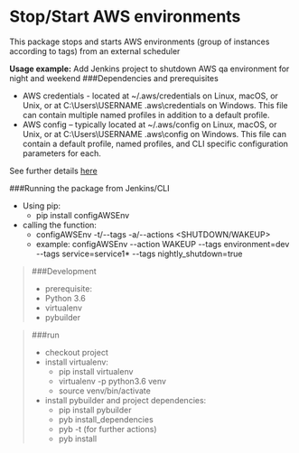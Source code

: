 # Stop/Start AWS environments
This package stops and starts AWS environments (group of instances according to tags) from an external scheduler

**Usage example:** Add Jenkins project to shutdown AWS qa environment for night and weekend
###Dependencies and prerequisites
- AWS credentials - located at ~/.aws/credentials on Linux, macOS, or Unix, or at C:\Users\USERNAME \.aws\credentials on Windows. This file can contain multiple named profiles in addition to a default profile.
- AWS config – typically located at ~/.aws/config on Linux, macOS, or Unix, or at C:\Users\USERNAME \.aws\config on Windows. This file can contain a default profile, named profiles, and CLI specific configuration parameters for each.

See further details [here](http://boto.cloudhackers.com/en/latest/boto_config_tut.html)

###Running the package from Jenkins/CLI
- Using pip:
  - pip install configAWSEnv
- calling the function: 
  - configAWSEnv -t/--tags <list of tags to filter> -a/--actions <SHUTDOWN/WAKEUP>
  - example: configAWSEnv --action WAKEUP --tags  environment=dev --tags service=service1* --tags nightly_shutdown=true

>###Development
>- prerequisite:
>  - Python 3.6
>  - virtualenv
>  - pybuilder
  
> ###run
> - checkout project
> - install virtualenv: 
>   - pip install virtualenv
>   - virtualenv -p python3.6 venv
>   - source venv/bin/activate
> - install pybuilder and project dependencies:
>   - pip install pybuilder
>   - pyb install_dependencies
>   - pyb -t (for further actions)
>   - pyb install



